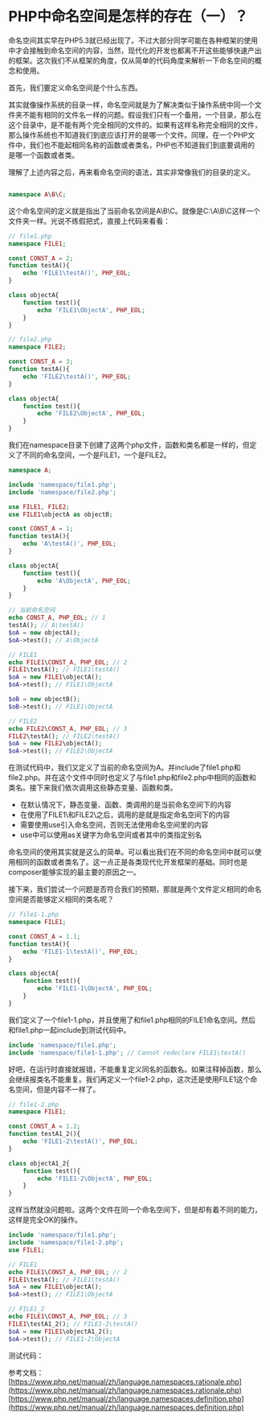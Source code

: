 # PHP中命名空间是怎样的存在（一）？

命名空间其实早在PHP5.3就已经出现了。不过大部分同学可能在各种框架的使用中才会接触到命名空间的内容，当然，现代化的开发也都离不开这些能够快速产出的框架。这次我们不从框架的角度，仅从简单的代码角度来解析一下命名空间的概念和使用。

首先，我们要定义命名空间是个什么东西。

其实就像操作系统的目录一样，命名空间就是为了解决类似于操作系统中同一个文件夹不能有相同的文件名一样的问题。假设我们只有一个备用，一个目录，那么在这个目录中，是不能有两个完全相同的文件的。如果有这样名称完全相同的文件，那么操作系统也不知道我们到底应该打开的是哪一个文件。同理，在一个PHP文件中，我们也不能起相同名称的函数或者类名，PHP也不知道我们到底要调用的是哪一个函数或者类。

理解了上述内容之后，再来看命名空间的语法，其实非常像我们的目录的定义。

```php

namespace A\B\C;

```

这个命名空间的定义就是指出了当前命名空间是A\B\C。就像是C:\A\B\C这样一个文件夹一样。光说不练假把式，直接上代码来看看：

```php
// file1.php
namespace FILE1;

const CONST_A = 2;
function testA(){
    echo 'FILE1\testA()', PHP_EOL;
}

class objectA{
    function test(){
        echo 'FILE1\ObjectA', PHP_EOL;
    }
}
```

```php
// file2.php
namespace FILE2;

const CONST_A = 3;
function testA(){
    echo 'FILE2\testA()', PHP_EOL;
}

class objectA{
    function test(){
        echo 'FILE2\ObjectA', PHP_EOL;
    }
}
```

我们在namespace目录下创建了这两个php文件，函数和类名都是一样的，但定义了不同的命名空间，一个是FILE1，一个是FILE2。

```php
namespace A;

include 'namespace/file1.php';
include 'namespace/file2.php';

use FILE1, FILE2;
use FILE1\objectA as objectB;

const CONST_A = 1;
function testA(){
    echo 'A\testA()', PHP_EOL;
}

class objectA{
    function test(){
        echo 'A\ObjectA', PHP_EOL;
    }
}

// 当前命名空间
echo CONST_A, PHP_EOL; // 1
testA(); // A\testA()
$oA = new objectA();
$oA->test(); // A\ObjectA

// FILE1
echo FILE1\CONST_A, PHP_EOL; // 2
FILE1\testA(); // FILE1\testA()
$oA = new FILE1\objectA();
$oA->test(); // FILE1\ObjectA

$oB = new objectB();
$oB->test(); // FILE1\ObjectA

// FILE2
echo FILE2\CONST_A, PHP_EOL; // 3
FILE2\testA(); // FILE2\testA()
$oA = new FILE2\objectA();
$oA->test(); // FILE2\ObjectA

```

在测试代码中，我们又定义了当前的命名空间为A。并include了file1.php和file2.php。并在这个文件中同时也定义了与file1.php和file2.php中相同的函数和类名。接下来我们依次调用这些静态变量、函数和类。

- 在默认情况下，静态变量、函数、类调用的是当前命名空间下的内容
- 在使用了FILE1\和FILE2\之后，调用的是就是指定命名空间下的内容
- 需要使用use引入命名空间，否则无法使用命名空间里的内容
- use中可以使用as关键字为命名空间或者其中的类指定别名

命名空间的使用其实就是这么的简单。可以看出我们在不同的命名空间中就可以使用相同的函数或者类名了。这一点正是各类现代化开发框架的基础。同时也是composer能够实现的最主要的原因之一。

接下来，我们尝试一个问题是否符合我们的预期，那就是两个文件定义相同的命名空间是否能够定义相同的类名呢？

```php
// file1-1.php
namespace FILE1;

const CONST_A = 1.1;
function testA(){
    echo 'FILE1-1\testA()', PHP_EOL;
}

class objectA{
    function test(){
        echo 'FILE1-1\ObjectA', PHP_EOL;
    }
}
```

我们定义了一个file1-1.php，并且使用了和file1.php相同的FILE1命名空间。然后和file1.php一起include到测试代码中。

```php
include 'namespace/file1.php';
include 'namespace/file1-1.php'; // Cannot redeclare FILE1\testA()
```

好吧，在运行时直接就报错，不能重复定义同名的函数名。如果注释掉函数，那么会继续报类名不能重复。我们再定义一个file1-2.php，这次还是使用FILE1这个命名空间，但是内容不一样了。

```php
// file1-2.php
namespace FILE1;

const CONST_A = 1.2;
function testA1_2(){
    echo 'FILE1-2\testA()', PHP_EOL;
}

class objectA1_2{
    function test(){
        echo 'FILE1-2\ObjectA', PHP_EOL;
    }
}
```

这样当然就没问题啦。这两个文件在同一个命名空间下，但是却有着不同的能力，这样是完全OK的操作。

```php
include 'namespace/file1.php';
include 'namespace/file1-2.php';
use FILE1;

// FILE1
echo FILE1\CONST_A, PHP_EOL; // 2
FILE1\testA(); // FILE1\testA()
$oA = new FILE1\objectA();
$oA->test(); // FILE1\ObjectA

// FILE1_2
echo FILE1\CONST_A, PHP_EOL; // 3
FILE1\testA1_2(); // FILE1-2\testA()
$oA = new FILE1\objectA1_2();
$oA->test(); // FILE1-2\ObjectA

```

测试代码：

参考文档：
[https://www.php.net/manual/zh/language.namespaces.rationale.php](https://www.php.net/manual/zh/language.namespaces.rationale.php)
[https://www.php.net/manual/zh/language.namespaces.definition.php](https://www.php.net/manual/zh/language.namespaces.definition.php)


